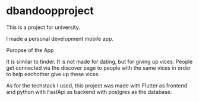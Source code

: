 # dbandoopproject
This is a project for university. 

I made a personal development mobile app. 

Puropse of the App

It is similar to tinder. It is not made for dating, but for giving up vices.
People get connected via the discover page to people with the same vices in order to help
eachother give up these vices.

As for the techstack I used, this project was made with Flutter as frontend and python with 
FastApi as backend with postgres as the database.
